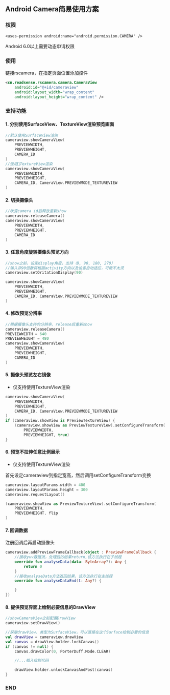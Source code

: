 ## Android Camera简易使用方案

### 权限
```
<uses-permission android:name="android.permission.CAMERA" />
```
Android 6.0以上需要动态申请权限
### 使用
链接rscamera，在指定页面位置添加控件
```xml
<cn.readsense.rscamera.camera.CameraView
    android:id="@+id/cameraview"
    android:layout_width="wrap_content"
    android:layout_height="wrap_content" />
```

### 支持功能
#### 1. 分别使用SurfaceView、TextureView渲染预览画面
```kotlin
//默认使用SurfaceView渲染
cameraview.showCameraView(
    PREVIEWWIDTH,
    PREVIEWHEIGHT,
    CAMERA_ID
)
//使用TextureView渲染
cameraview.showCameraView(
    PREVIEWWIDTH,
    PREVIEWHEIGHT,
    CAMERA_ID, CameraView.PREVIEWMODE_TEXTUREVIEW
)
```
#### 2. 切换摄像头

```kotlin
//改变camera id后释放重新show
cameraview.releaseCamera()
cameraview.showCameraView(
    PREVIEWWIDTH,
    PREVIEWHEIGHT,
    CAMERA_ID
)
```
#### 3. 任意角度旋转摄像头预览方向
```kotlin
//show之前，设定display角度，支持（0, 90, 180, 270）
//输入非90倍数将根据activity方向以及设备自动适应，可能不太灵
cameraview.setOritationDisplay(90)

cameraview.showCameraView(
    PREVIEWWIDTH,
    PREVIEWHEIGHT,
    CAMERA_ID, CameraView.PREVIEWMODE_TEXTUREVIEW
)
```
#### 4. 修改预览分辨率
```kotlin
//根据摄像头支持的分辨率，release后重新show
cameraview.releaseCamera()
PREVIEWWIDTH = 640
PREVIEWHEIGHT = 480
cameraview.showCameraView(
    PREVIEWWIDTH,
    PREVIEWHEIGHT,
    CAMERA_ID
)
```
#### 5. 摄像头预览左右镜像
* 仅支持使用TextureView渲染


```kotlin
cameraview.showCameraView(
    PREVIEWWIDTH,
    PREVIEWHEIGHT,
    CAMERA_ID, CameraView.PREVIEWMODE_TEXTUREVIEW
)
if (cameraview.showView is PreviewTextureView) {
	(cameraview.showView as PreviewTextureView).setConfigureTransform(
	    PREVIEWWIDTH,
	    PREVIEWHEIGHT, true)
}
```
#### 6. 预览不拉伸任意比例展示
* 仅支持使用TextureView渲染


首先设定cameraview到指定宽高，然后调用setConfigureTransform变换

```kotlin
cameraview.layoutParams.width = 400
cameraview.layoutParams.height = 300
cameraview.requestLayout()

(cameraview.showView as PreviewTextureView).setConfigureTransform(
    PREVIEWWIDTH,
    PREVIEWHEIGHT, flip
)
```
#### 7. 回调数据
注册回调后再启动摄像头
```kotlin
cameraview.addPreviewFrameCallback(object : PreviewFrameCallback {
	//接收yuv数据流，处理后的结果return,该方法执行在子线程
    override fun analyseData(data: ByteArray?): Any {
        return 0
    }
	//接收analyseData方法返回结果，该方法执行在主线程
    override fun analyseDataEnd(t: Any?) {

    }
})
```
#### 8. 提供预览界面上绘制必要信息的DrawView
```kotlin
//showCameraView之前配置DrawView
cameraview.setDrawView()

//获取drawView，类型为SurfaceView，可以直接在这个Surface绘制必要的信息
val drawView = cameraview.drawView
val canvas = drawView.holder.lockCanvas()
if (canvas != null) {
    canvas.drawColor(0, PorterDuff.Mode.CLEAR)

    //...插入绘制代码

    drawView.holder.unlockCanvasAndPost(canvas)
}
```

### END

